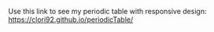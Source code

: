 Use this link to see my periodic table with responsive design:
https://clori92.github.io/periodicTable/
